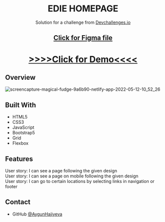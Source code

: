 <h1 align="center">EDIE HOMEPAGE</h1>

<div align="center">
   Solution for a challenge from  <a href="http://devchallenges.io" target="_blank">Devchallenges.io</a>
   <h2><a href="https://www.figma.com/file/ahnGupP4JjTdVJDTRfMRF2/edie-homepage">Click for Figma file</a></h2>
</div>

<div align="center">
  <h1>
    <a href="https://edie-homepage-web.netlify.app/">
      >>>>Click for Demo<<<<
    </a>
  </h1>
</div>


## Overview

![screencapture-magical-fudge-9a6b90-netlify-app-2022-05-12-10_52_26](https://user-images.githubusercontent.com/99952793/168011124-cf70c6ac-013e-41cd-87e2-f14ef361cd70.png)


## Built With
<ul>
      <li>HTML5</li> 
      <li>CSS3</li> 
      <li>JavaScript</li> 
   <li>Bootstrap5</li>
   <li>Grid</li> 
   <li>Flexbox</li> 
   </ul>



## Features
User story: I can see a page following the given design</br>
User story: I can see a page on mobile following the given design</br>
User story: I can go to certain locations by selecting links in navigation or footer

## Contact

- GitHub [@AygunHajiyeva](https://github.com/AygunHajiyeva)

